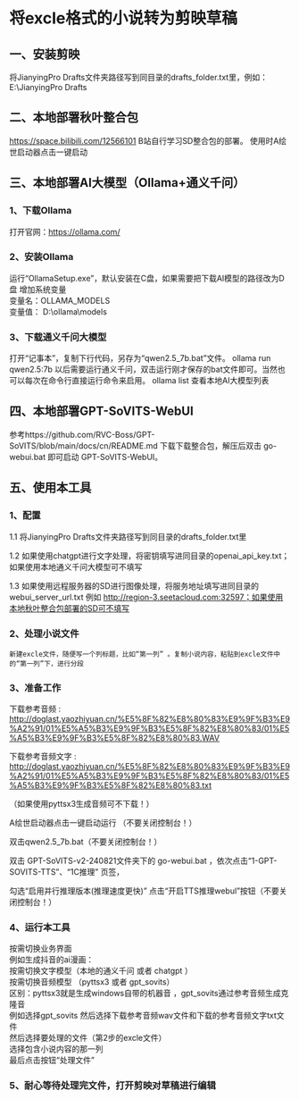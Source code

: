 # 将excle格式的小说转为剪映草稿
## 一、安装剪映
  将JianyingPro Drafts文件夹路径写到同目录的drafts_folder.txt里，例如：E:\JianyingPro Drafts

## 二、本地部署秋叶整合包
  https://space.bilibili.com/12566101  B站自行学习SD整合包的部署。
  使用时A绘世启动器点击一键启动

## 三、本地部署AI大模型（Ollama+通义千问）
### 1、下载Ollama
  打开官网：https://ollama.com/
### 2、安装Ollama
  运行“OllamaSetup.exe”，默认安装在C盘，如果需要把下载AI模型的路径改为D盘
  增加系统变量  
  变量名：OLLAMA_MODELS  
  变量值： D:\ollama\models
### 3、下载通义千问大模型
  打开“记事本”，复制下行代码，另存为“qwen2.5_7b.bat”文件。
  ollama run qwen2.5:7b
  以后需要运行通义千问，双击运行刚才保存的bat文件即可。当然也可以每次在命令行直接运行命令来启用。
  ollama list  查看本地AI大模型列表

## 四、本地部署GPT-SoVITS-WebUI

  参考https://github.com/RVC-Boss/GPT-SoVITS/blob/main/docs/cn/README.md
  下载下载整合包，解压后双击 go-webui.bat 即可启动 GPT-SoVITS-WebUI。

## 五、使用本工具
### 1、配置
  1.1 将JianyingPro Drafts文件夹路径写到同目录的drafts_folder.txt里  
  
  1.2 如果使用chatgpt进行文字处理，将密钥填写进同目录的openai_api_key.txt；如果使用本地通义千问大模型可不填写  
  
  1.3 如果使用远程服务器的SD进行图像处理，将服务地址填写进同目录的webui_server_url.txt 例如 http://region-3.seetacloud.com:32597；如果使用本地秋叶整合包部署的SD可不填写  
  
### 2、处理小说文件
    新建excle文件，随便写一个列标题，比如“第一列” 。复制小说内容，粘贴到excle文件中的“第一列”下，进行分段
### 3、准备工作
  下载参考音频 : http://doglast.yaozhiyuan.cn/%E5%8F%82%E8%80%83%E9%9F%B3%E9%A2%91/01%E5%A5%B3%E9%9F%B3%E5%8F%82%E8%80%83/01%E5%A5%B3%E9%9F%B3%E5%8F%82%E8%80%83.WAV  
  
  下载参考音频文字 : http://doglast.yaozhiyuan.cn/%E5%8F%82%E8%80%83%E9%9F%B3%E9%A2%91/01%E5%A5%B3%E9%9F%B3%E5%8F%82%E8%80%83/01%E5%A5%B3%E9%9F%B3%E5%8F%82%E8%80%83.txt  
  
  （如果使用pyttsx3生成音频可不下载！）  
  
  A绘世启动器点击一键启动运行 （不要关闭控制台！）  
  
  双击qwen2.5_7b.bat（不要关闭控制台！）  
  
  双击 GPT-SoVITS-v2-240821文件夹下的 go-webui.bat ，依次点击“1-GPT-SOVITS-TTS”、“1C推理” 页签，  
  
  勾选“启用并行推理版本(推理速度更快)” 点击“开启TTS推理webul”按钮（不要关闭控制台！）  
  
### 4、运行本工具
  按需切换业务界面  
  例如生成抖音的ai漫画：  
  按需切换文字模型（本地的通义千问 或者 chatgpt ）  
  按需切换音频模型 （pyttsx3 或者 gpt_sovits）  
  区别：pyttsx3就是生成windows自带的机器音 ，gpt_sovits通过参考音频生成克隆音  
  例如选择gpt_sovits 然后选择下载参考音频wav文件和下载的参考音频文字txt文件  
  然后选择要处理的文件（第2步的excle文件）  
  选择包含小说内容的那一列  
  最后点击按钮“处理文件”  
### 5、耐心等待处理完文件，打开剪映对草稿进行编辑




    
